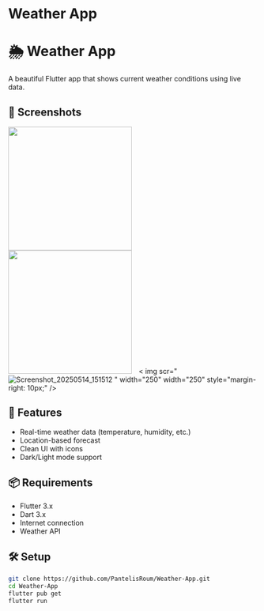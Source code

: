 # Weather App 

# 🌦️ Weather App

A beautiful Flutter app that shows current weather conditions using live data.

## 📱 Screenshots

<img src="![Screenshot_20250515_143939_Gallery](https://github.com/user-attachments/assets/25410643-92a6-4910-9ae2-4985f2b91d18)
" width="250" style="margin-right: 10px;" />
<img src="![Screenshot_20250515_143925_Gallery](https://github.com/user-attachments/assets/623411aa-0c56-4e8d-a32b-2e7dc764f29b)
" width="250" style="margin-right: 10px;"  />
< img scr="![Screenshot_20250514_151512](https://github.com/user-attachments/assets/2de95aa1-cfa9-4186-b1d5-3680de2f3cab)
" width="250" width="250" style="margin-right: 10px;"  />

## 🚀 Features

- Real-time weather data (temperature, humidity, etc.)
- Location-based forecast
- Clean UI with icons
- Dark/Light mode support

## 📦 Requirements

- Flutter 3.x
- Dart 3.x
- Internet connection
- Weather API 

## 🛠️ Setup

```bash
git clone https://github.com/PantelisRoum/Weather-App.git
cd Weather-App
flutter pub get
flutter run
